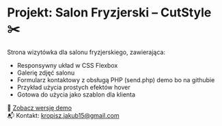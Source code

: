 # Projekt: Salon Fryzjerski – CutStyle ✂️

Strona wizytówka dla salonu fryzjerskiego, zawierająca:

- Responsywny układ w CSS Flexbox
- Galerię zdjęć salonu
- Formularz kontaktowy z obsługą PHP (send.php) demo bo na githubie
- Przykład użycia prostych efektów hover
- Gotowa do użycia jako szablon dla klienta

🔗 [Zobacz wersję demo](https://twojanazwa.github.io/salon-fryzjerski/)  
📬 Kontakt: kropisz.jakub15@gmail.com
